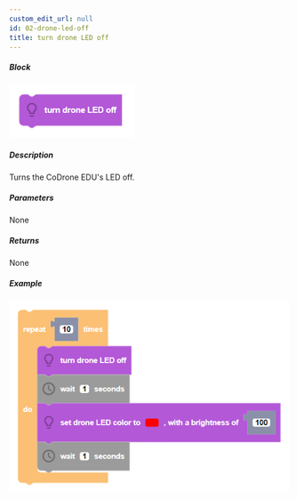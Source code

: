 ```yaml
---
custom_edit_url: null
id: 02-drone-led-off
title: turn drone LED off
---
```


##### Block

![drone led off block image](drone_led_off.PNG)

##### Description

Turns the CoDrone EDU's LED off.

##### Parameters

None

##### Returns

None

##### Example

![drone led off example](drone_led_off_example.PNG)
